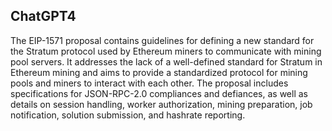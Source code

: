 ## ChatGPT4

The EIP-1571 proposal contains guidelines for defining a new standard for the Stratum protocol used by Ethereum miners to communicate with mining pool servers. It addresses the lack of a well-defined standard for Stratum in Ethereum mining and aims to provide a standardized protocol for mining pools and miners to interact with each other. The proposal includes specifications for JSON-RPC-2.0 compliances and defiances, as well as details on session handling, worker authorization, mining preparation, job notification, solution submission, and hashrate reporting.
